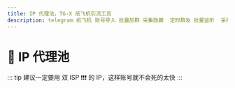 ```yaml
---
title: IP 代理池，TG-X 纸飞机引流工具
description: telegram 纸飞机 账号导入 批量加群 采集隐藏  定时群发 批量监听  采集可见 批量私信 批量转发 群发 飞机群发 飞机引流
---
```


# 🌊 IP 代理池

::: tip
建议一定要用 双 ISP ❗️❗️❗️ 的 IP，这样账号就不会死的太快
:::

<VideoLink type="IP代理"  />
